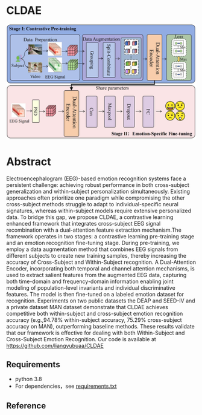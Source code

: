 # CLDAE

![architecture](./architecture.jpg)

# Abstract

Electroencephalogram (EEG)-based emotion recognition systems face a persistent challenge: achieving robust performance in both cross-subject generalization and within-subject personalization simultaneously. Existing approaches often prioritize one paradigm while compromising the other cross-subject methods struggle to adapt to individual-specific neural signatures, whereas within-subject models require extensive personalized data. To bridge this gap, we propose CLDAE, a contrastive learning enhanced framework that integrates cross-subject EEG signal recombination with a dual-attention feature extraction mechanism.The framework operates in two stages: a contrastive learning pre-training stage and an emotion recognition fine-tuning stage. During pre-training, we employ a data augmentation method that combines EEG signals from different subjects to create new training samples, thereby increasing the accuracy of Cross-Subject and Within-Subject recognition.
A Dual-Attention Encoder, incorporating both temporal and channel attention mechanisms, is used to extract salient features from the augmented EEG data, capturing both time-domain and frequency-domain information enabling joint modeling of population-level invariants and individual discriminative features. The model is then fine-tuned on a labeled emotion dataset for recognition. Experiments on two public datasets the DEAP and SEED-IV and a private dataset MAN dataset demonstrate that CLDAE achieves competitive both within-subject and cross-subject emotion recognition accuracy (e.g.,94.78\% within-subject accuracy, 75.29\% cross-subject accuracy on MAN), outperforming baseline methods. These results validate that our framework is effective for dealing with both Within-Subject and Cross-Subject Emotion Recognition. Our code is available at https://github.com/liangyubuaa/CLDAE

## Requirements

- python 3.8
- For dependencies，see [requirements.txt](E:\pythonProject\CLDAE\requirements.txt)

## Reference
